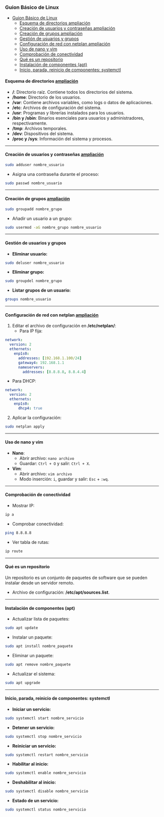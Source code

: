 ### Guion Básico de Linux
- [Guion Básico de Linux](#guion-básico-de-linux)
  - [Esquema de directorios ampliación](#esquema-de-directorios-ampliación)
  - [Creación de usuarios y contraseñas ampliación](#creación-de-usuarios-y-contraseñas-ampliación)
  - [Creación de grupos ampliación](#creación-de-grupos-ampliación)
  - [Gestión de usuarios y grupos](#gestión-de-usuarios-y-grupos)
  - [Configuración de red con netplan ampliación](#configuración-de-red-con-netplan-ampliación)
  - [Uso de nano y vim](#uso-de-nano-y-vim)
  - [Comprobación de conectividad](#comprobación-de-conectividad)
  - [Qué es un repositorio](#qué-es-un-repositorio)
  - [Instalación de componentes (apt)](#instalación-de-componentes-apt)
  - [Inicio, parada, reinicio de componentes: systemctl](#inicio-parada-reinicio-de-componentes-systemctl)

#### Esquema de directorios [ampliación](./SR001directorios.md)
- **/**: Directorio raíz. Contiene todos los directorios del sistema.
- **/home**: Directorio de los usuarios.
- **/var**: Contiene archivos variables, como logs o datos de aplicaciones.
- **/etc**: Archivos de configuración del sistema.
- **/usr**: Programas y librerías instalados para los usuarios.
- **/bin y /sbin**: Binarios esenciales para usuarios y administradores, respectivamente.
- **/tmp**: Archivos temporales.
- **/dev**: Dispositivos del sistema.
- **/proc y /sys**: Información del sistema y procesos.

---

#### Creación de usuarios y contraseñas [ampliación](./SR002usuarios.md)
```bash
sudo adduser nombre_usuario
```
- Asigna una contraseña durante el proceso:
```bash
sudo passwd nombre_usuario
```

---

#### Creación de grupos [ampliación](./SR003grupos.md)
```bash
sudo groupadd nombre_grupo
```
- Añadir un usuario a un grupo:
```bash
sudo usermod -aG nombre_grupo nombre_usuario
```

---

#### Gestión de usuarios y grupos
- **Eliminar usuario:**
```bash
sudo deluser nombre_usuario
```
- **Eliminar grupo:**
```bash
sudo groupdel nombre_grupo
```
- **Listar grupos de un usuario:**
```bash
groups nombre_usuario
```

---

#### Configuración de red con netplan [ampliación](./SR005redNetPlan.md)
1. Editar el archivo de configuración en **/etc/netplan/**:
   - Para IP fija:
```yaml
network:
  version: 2
  ethernets:
    enp1s0:
      addresses: [192.168.1.100/24]
      gateway4: 192.168.1.1
      nameservers:
        addresses: [8.8.8.8, 8.8.4.4]
```
   - Para DHCP:
```yaml
network:
  version: 2
  ethernets:
    enp1s0:
      dhcp4: true
```
2. Aplicar la configuración:
```bash
sudo netplan apply
```

---

#### Uso de nano y vim
- **Nano**:
  - Abrir archivo: `nano archivo`
  - Guardar: `Ctrl + O` y salir: `Ctrl + X`.
- **Vim**:
  - Abrir archivo: `vim archivo`
  - Modo inserción: `i`, guardar y salir: `Esc` + `:wq`.

---

#### Comprobación de conectividad
- Mostrar IP:
```bash
ip a
```
- Comprobar conectividad:
```bash
ping 8.8.8.8
```
- Ver tabla de rutas:
```bash
ip route
```

---

#### Qué es un repositorio
Un repositorio es un conjunto de paquetes de software que se pueden instalar desde un servidor remoto.
- Archivo de configuración: **/etc/apt/sources.list**.

---

#### Instalación de componentes (apt)
- Actualizar lista de paquetes:
```bash
sudo apt update
```
- Instalar un paquete:
```bash
sudo apt install nombre_paquete
```
- Eliminar un paquete:
```bash
sudo apt remove nombre_paquete
```
- Actualizar el sistema:
```bash
sudo apt upgrade
```

---

#### Inicio, parada, reinicio de componentes: systemctl
- **Iniciar un servicio:**
```bash
sudo systemctl start nombre_servicio
```
- **Detener un servicio:**
```bash
sudo systemctl stop nombre_servicio
```
- **Reiniciar un servicio:**
```bash
sudo systemctl restart nombre_servicio
```
- **Habilitar al inicio:**
```bash
sudo systemctl enable nombre_servicio
```
- **Deshabilitar al inicio:**
```bash
sudo systemctl disable nombre_servicio
```
- **Estado de un servicio:**
```bash
sudo systemctl status nombre_servicio
```

